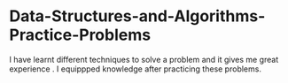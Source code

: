 # Data-Structures-and-Algorithms-Practice-Problems
I have learnt different techniques to solve a problem and it gives me great experience .
I equippped knowledge after practicing these problems.
